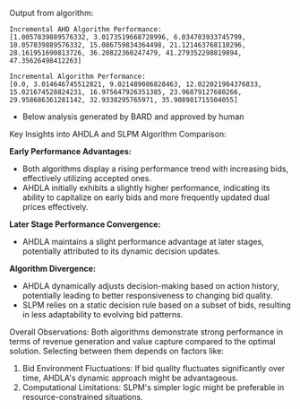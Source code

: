 Output from algorithm:

```
Incremental AHD Algorithm Performance:
[1.0057839889576332, 3.0173519668728996, 6.034703933745799, 10.057839889576332, 15.086759834364498, 21.121463768110296, 28.161951690813726, 36.20822360247479, 41.279352298819894, 47.35626498412263]

Incremental Algorithm Performance:
[0.0, 3.014646745512821, 9.021489086828463, 12.022021984376833, 15.021674528824231, 16.975647926351385, 23.96879127680266, 29.958686361281142, 32.9338295765971, 35.908981715504055]
```

- Below analysis generated by BARD and approved by human

Key Insights into AHDLA and SLPM Algorithm Comparison:

**Early Performance Advantages:**

- Both algorithms display a rising performance trend with increasing bids, effectively utilizing accepted ones.
- AHDLA initially exhibits a slightly higher performance, indicating its ability to capitalize on early bids and more frequently updated dual prices
 effectively.

**Later Stage Performance Convergence:**

- AHDLA maintains a slight performance advantage at later stages, potentially attributed to its dynamic decision updates.

**Algorithm Divergence:**

- AHDLA dynamically adjusts decision-making based on action history, potentially leading to better responsiveness to changing bid quality.
- SLPM relies on a static decision rule based on a subset of bids, resulting in less adaptability to evolving bid patterns.


Overall Observations: Both algorithms demonstrate strong performance in terms of revenue generation and value capture compared to the optimal solution. Selecting between them depends on factors like:

1. Bid Environment Fluctuations: If bid quality fluctuates significantly over time, AHDLA's dynamic approach might be advantageous.
2. Computational Limitations: SLPM's simpler logic might be preferable in resource-constrained situations.

